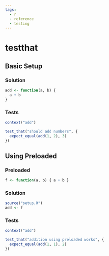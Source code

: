 ```yaml
---
tags:
  - r
  - reference
  - testing
---
```


# testthat

## Basic Setup

### Solution

```r
add <- function(a, b) {
  a + b
}
```

### Tests

```r
context("add")

test_that("should add numbers", {
  expect_equal(add(1, 2), 3)
})
```

## Using Preloaded

### Preloaded

```r
f <- function(a, b) { a + b }
```

### Solution

```r
source("setup.R")
add <- f
```

### Tests

```r
context("add")

test_that("addition using preloaded works", {
  expect_equal(add(1, 1), 2)
})
```

<!--
TODO: Finish this reference
TODO: Add tutorial and link to it
TODO: Add any recipes and link to them
-->
